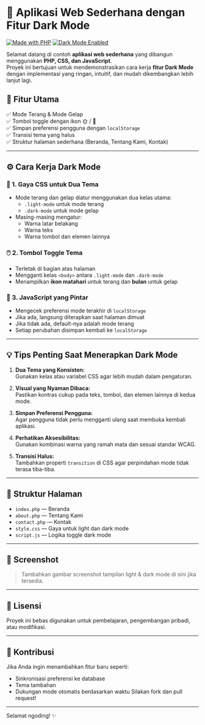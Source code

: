 # 🌙 Aplikasi Web Sederhana dengan Fitur Dark Mode

[![Made with PHP](https://img.shields.io/badge/Made%20with-PHP-blue?style=flat-square&logo=php)](https://www.php.net/)
[![Dark Mode Enabled](https://img.shields.io/badge/Dark%20Mode-Enabled-black?style=flat-square&logo=javascript)](https://developer.mozilla.org/en-US/docs/Web/JavaScript)

Selamat datang di contoh **aplikasi web sederhana** yang dibangun menggunakan **PHP, CSS, dan JavaScript**.  
Proyek ini bertujuan untuk mendemonstrasikan cara kerja **fitur Dark Mode** dengan implementasi yang ringan, intuitif, dan mudah dikembangkan lebih lanjut lagi.



## 🧩 Fitur Utama

✅ Mode Terang & Mode Gelap  
✅ Tombol toggle dengan ikon 🌞 / 🌙  
✅ Simpan preferensi pengguna dengan `localStorage`  
✅ Transisi tema yang halus  
✅ Struktur halaman sederhana (Beranda, Tentang Kami, Kontak)

---

## ⚙️ Cara Kerja Dark Mode

### 🎨 1. **Gaya CSS untuk Dua Tema**
- Mode terang dan gelap diatur menggunakan dua kelas utama:
  - `.light-mode` untuk mode terang
  - `.dark-mode` untuk mode gelap  
- Masing-masing mengatur:
  - Warna latar belakang
  - Warna teks
  - Warna tombol dan elemen lainnya

### 🖱️ 2. **Tombol Toggle Tema**
- Terletak di bagian atas halaman
- Mengganti kelas `<body>` antara `.light-mode` dan `.dark-mode`
- Menampilkan **ikon matahari** untuk terang dan **bulan** untuk gelap

### 🧠 3. **JavaScript yang Pintar**
- Mengecek preferensi mode terakhir di `localStorage`
- Jika ada, langsung diterapkan saat halaman dimuat
- Jika tidak ada, default-nya adalah mode terang
- Setiap perubahan disimpan kembali ke `localStorage`

---

## 💡 Tips Penting Saat Menerapkan Dark Mode

1. **Dua Tema yang Konsisten:**  
   Gunakan kelas atau variabel CSS agar lebih mudah dalam pengaturan.

2. **Visual yang Nyaman Dibaca:**  
   Pastikan kontras cukup pada teks, tombol, dan elemen lainnya di kedua mode.

3. **Simpan Preferensi Pengguna:**  
   Agar pengguna tidak perlu mengganti ulang saat membuka kembali aplikasi.

4. **Perhatikan Aksesibilitas:**  
   Gunakan kombinasi warna yang ramah mata dan sesuai standar WCAG.

5. **Transisi Halus:**  
   Tambahkan properti `transition` di CSS agar perpindahan mode tidak terasa tiba-tiba.

---

## 📂 Struktur Halaman

- `index.php` — Beranda  
- `about.php` — Tentang Kami  
- `contact.php` — Kontak  
- `style.css` — Gaya untuk light dan dark mode  
- `script.js` — Logika toggle dark mode  

---

## 📸 Screenshot

> Tambahkan gambar screenshot tampilan light & dark mode di sini jika tersedia.

---

## 📌 Lisensi

Proyek ini bebas digunakan untuk pembelajaran, pengembangan pribadi, atau modifikasi.

---

## 🙌 Kontribusi

Jika Anda ingin menambahkan fitur baru seperti:
- Sinkronisasi preferensi ke database
- Tema tambahan
- Dukungan mode otomatis berdasarkan waktu
Silakan fork dan pull request!

---

Selamat ngoding! ✨  
